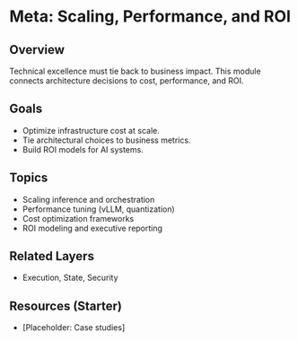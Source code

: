 # Meta: Scaling, Performance, and ROI

## Overview
Technical excellence must tie back to business impact. This module connects architecture decisions to cost, performance, and ROI.

## Goals
- Optimize infrastructure cost at scale.
- Tie architectural choices to business metrics.
- Build ROI models for AI systems.

## Topics
- Scaling inference and orchestration
- Performance tuning (vLLM, quantization)
- Cost optimization frameworks
- ROI modeling and executive reporting

## Related Layers
- Execution, State, Security

## Resources (Starter)
- [Placeholder: Case studies]
